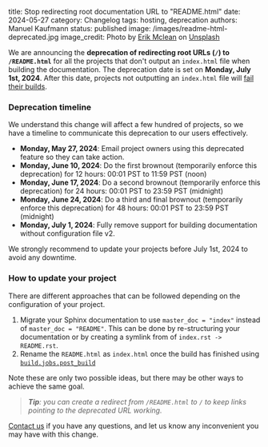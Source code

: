 title: Stop redirecting root documentation URL to "README.html"
date: 2024-05-27
category: Changelog
tags: hosting, deprecation
authors: Manuel Kaufmann
status: published
image: /images/readme-html-deprecated.jpg
image_credit: Photo by <a href="https://unsplash.com/@introspectivedsgn?utm_content=creditCopyText&utm_medium=referral&utm_source=unsplash">Erik Mclean</a> on <a href="https://unsplash.com/photos/black-asus-laptop-computer-showing-3-00-sxiSod0tyYQ?utm_content=creditCopyText&utm_medium=referral&utm_source=unsplash">Unsplash</a>

We are announcing the **deprecation of redirecting root URLs (`/`) to `/README.html`**
for all the projects that don't output an `index.html` file when building the documentation.
The deprecation date is set on **Monday, July 1st, 2024**.
After this date, projects not outputting an `index.html` file will [fail their builds](https://blog.readthedocs.com/builds-without-index/).

### Deprecation timeline

We understand this change will affect a few hundred of projects, so we have a timeline to communicate this deprecation to our users effectively.

* **Monday, May 27, 2024**: Email project owners using this deprecated feature so they can take action.
* **Monday, June 10, 2024**: Do the first brownout (temporarily enforce this deprecation) for 12 hours: 00:01 PST to 11:59 PST (noon)
* **Monday, June 17, 2024**: Do a second brownout (temporarily enforce this deprecation) for 24 hours: 00:01 PST to 23:59 PST (midnight)
* **Monday, June 24, 2024**: Do a third and final brownout (temporarily enforce this deprecation) for 48 hours: 00:01 PST to 23:59 PST (midnight)
* **Monday, July 1, 2024**: Fully remove support for building documentation without configuration file v2.

We strongly recommend to update your projects before July 1st, 2024 to avoid any downtime.

### How to update your project

There are different approaches that can be followed depending on the configuration of your project.

1. Migrate your Sphinx documentation to use `master_doc = "index"` instead of `master_doc = "README"`.
   This can be done by re-structuring your documentation or by creating a symlink from of `index.rst -> README.rst`.
2. Rename the `README.html` as `index.html` once the build has finished using [`build.jobs.post_build`](https://docs.readthedocs.io/en/stable/config-file/v2.html#build-jobs)

Note these are only two possible ideas, but there may be other ways to achieve the same goal.

> _**Tip**: you can create a redirect from `/README.html` to `/` to keep links pointing to the deprecated URL working._

[Contact us](https://readthedocs.org/support/) if you have any questions,
and let us know any inconvenient you may have with this change.
